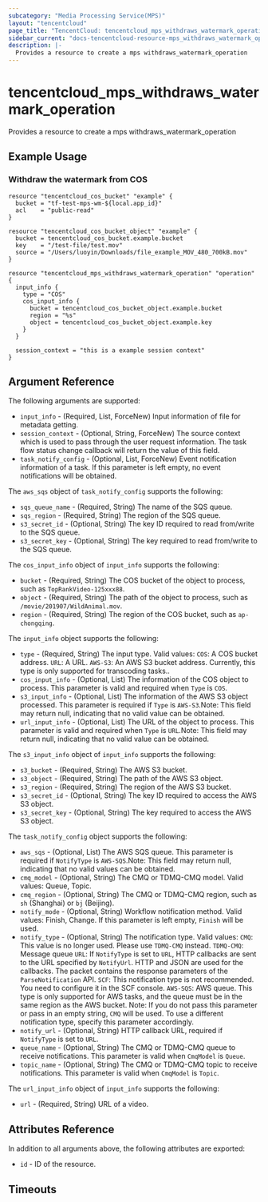 ```yaml
---
subcategory: "Media Processing Service(MPS)"
layout: "tencentcloud"
page_title: "TencentCloud: tencentcloud_mps_withdraws_watermark_operation"
sidebar_current: "docs-tencentcloud-resource-mps_withdraws_watermark_operation"
description: |-
  Provides a resource to create a mps withdraws_watermark_operation
---
```


# tencentcloud_mps_withdraws_watermark_operation

Provides a resource to create a mps withdraws_watermark_operation

## Example Usage

### Withdraw the watermark from COS

```hcl
resource "tencentcloud_cos_bucket" "example" {
  bucket = "tf-test-mps-wm-${local.app_id}"
  acl    = "public-read"
}

resource "tencentcloud_cos_bucket_object" "example" {
  bucket = tencentcloud_cos_bucket.example.bucket
  key    = "/test-file/test.mov"
  source = "/Users/luoyin/Downloads/file_example_MOV_480_700kB.mov"
}

resource "tencentcloud_mps_withdraws_watermark_operation" "operation" {
  input_info {
    type = "COS"
    cos_input_info {
      bucket = tencentcloud_cos_bucket_object.example.bucket
      region = "%s"
      object = tencentcloud_cos_bucket_object.example.key
    }
  }

  session_context = "this is a example session context"
}
```

## Argument Reference

The following arguments are supported:

* `input_info` - (Required, List, ForceNew) Input information of file for metadata getting.
* `session_context` - (Optional, String, ForceNew) The source context which is used to pass through the user request information. The task flow status change callback will return the value of this field.
* `task_notify_config` - (Optional, List, ForceNew) Event notification information of a task. If this parameter is left empty, no event notifications will be obtained.

The `aws_sqs` object of `task_notify_config` supports the following:

* `sqs_queue_name` - (Required, String) The name of the SQS queue.
* `sqs_region` - (Required, String) The region of the SQS queue.
* `s3_secret_id` - (Optional, String) The key ID required to read from/write to the SQS queue.
* `s3_secret_key` - (Optional, String) The key required to read from/write to the SQS queue.

The `cos_input_info` object of `input_info` supports the following:

* `bucket` - (Required, String) The COS bucket of the object to process, such as `TopRankVideo-125xxx88`.
* `object` - (Required, String) The path of the object to process, such as `/movie/201907/WildAnimal.mov`.
* `region` - (Required, String) The region of the COS bucket, such as `ap-chongqing`.

The `input_info` object supports the following:

* `type` - (Required, String) The input type. Valid values: `COS`: A COS bucket address.  `URL`: A URL.  `AWS-S3`: An AWS S3 bucket address. Currently, this type is only supported for transcoding tasks..
* `cos_input_info` - (Optional, List) The information of the COS object to process. This parameter is valid and required when `Type` is `COS`.
* `s3_input_info` - (Optional, List) The information of the AWS S3 object processed. This parameter is required if `Type` is `AWS-S3`.Note: This field may return null, indicating that no valid value can be obtained.
* `url_input_info` - (Optional, List) The URL of the object to process. This parameter is valid and required when `Type` is `URL`.Note: This field may return null, indicating that no valid value can be obtained.

The `s3_input_info` object of `input_info` supports the following:

* `s3_bucket` - (Required, String) The AWS S3 bucket.
* `s3_object` - (Required, String) The path of the AWS S3 object.
* `s3_region` - (Required, String) The region of the AWS S3 bucket.
* `s3_secret_id` - (Optional, String) The key ID required to access the AWS S3 object.
* `s3_secret_key` - (Optional, String) The key required to access the AWS S3 object.

The `task_notify_config` object supports the following:

* `aws_sqs` - (Optional, List) The AWS SQS queue. This parameter is required if `NotifyType` is `AWS-SQS`.Note: This field may return null, indicating that no valid values can be obtained.
* `cmq_model` - (Optional, String) The CMQ or TDMQ-CMQ model. Valid values: Queue, Topic.
* `cmq_region` - (Optional, String) The CMQ or TDMQ-CMQ region, such as `sh` (Shanghai) or `bj` (Beijing).
* `notify_mode` - (Optional, String) Workflow notification method. Valid values: Finish, Change. If this parameter is left empty, `Finish` will be used.
* `notify_type` - (Optional, String) The notification type. Valid values:  `CMQ`: This value is no longer used. Please use `TDMQ-CMQ` instead.  `TDMQ-CMQ`: Message queue  `URL`: If `NotifyType` is set to `URL`, HTTP callbacks are sent to the URL specified by `NotifyUrl`. HTTP and JSON are used for the callbacks. The packet contains the response parameters of the `ParseNotification` API.  `SCF`: This notification type is not recommended. You need to configure it in the SCF console.  `AWS-SQS`: AWS queue. This type is only supported for AWS tasks, and the queue must be in the same region as the AWS bucket. Note: If you do not pass this parameter or pass in an empty string, `CMQ` will be used. To use a different notification type, specify this parameter accordingly.
* `notify_url` - (Optional, String) HTTP callback URL, required if `NotifyType` is set to `URL`.
* `queue_name` - (Optional, String) The CMQ or TDMQ-CMQ queue to receive notifications. This parameter is valid when `CmqModel` is `Queue`.
* `topic_name` - (Optional, String) The CMQ or TDMQ-CMQ topic to receive notifications. This parameter is valid when `CmqModel` is `Topic`.

The `url_input_info` object of `input_info` supports the following:

* `url` - (Required, String) URL of a video.

## Attributes Reference

In addition to all arguments above, the following attributes are exported:

* `id` - ID of the resource.



## Timeouts

<no value>


